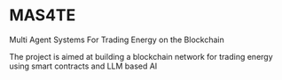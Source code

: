 # MAS4TE

Multi Agent Systems For Trading Energy on the Blockchain

The project is aimed at building a blockchain network for trading energy using smart contracts and LLM based AI
